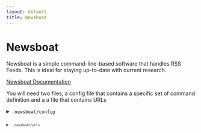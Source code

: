 ```yaml
---
layout: default
title: Newsboat
---
```



# Newsboat

Newsboat is a simple command-line-based software that
handles RSS Feeds. This is ideal for staying up-to-date
with current research.

[Newsboat Documentation](https://newsboat.org/releases/2.27/docs/newsboat.html)

You will need two files, a config file that contains a specific
set of command definition and a a file that contains
URLs

<details>

<summary> <code>.newsboat/config</code> </summary>

<code>
browser "open -a safari '%u'"
<code>

</details>


<details>

<summary> <code>.newsboat/urls</code> </summary>

<code>
https://academic.oup.com/rss/site_5282/3148.xml
http://feeds.nature.com/nature/rss/current
http://feeds.nature.com/ncomms/rss/current
http://feeds.nature.com/ngeo/rss/current
http://feeds.nature.com/natecolevol/rss/current
https://www.science.org/action/showFeed?type=etoc&feed=rss&jc=sciadv
https://www.science.org/action/showFeed?type=etoc&feed=rss&jc=science
https://agupubs.onlinelibrary.wiley.com/feed/21699011/most-recent
https://agupubs.onlinelibrary.wiley.com/feed/21699356/most-recent
https://agupubs.onlinelibrary.wiley.com/feed/21698961/most-recent
https://agupubs.onlinelibrary.wiley.com/feed/21699291/most-recent
https://agupubs.onlinelibrary.wiley.com/feed/19448007/most-recent
https://pubs.geoscienceworld.org/rss/site_69/advanceAccess_35.xml
https://pubs.geoscienceworld.org/rss/site_69/35.xml
https://pubs.geoscienceworld.org/rss/site_65/advanceAccess_33.xml
https://pubs.geoscienceworld.org/rss/site_65/33.xml
https://www.cambridge.org/core/rss/product/id/277295E1DFDC1E4700796E746AE514CC
https://www.cambridge.org/core/rss/product/id/56B1B6F705BBEC4F8958383925A06535
https://onlinelibrary.wiley.com/feed/14754983/most-recent
https://www.cambridge.org/core/rss/product/id/A8663E6BE4FB448BB17B22761D7932B9
https://pubs.geoscienceworld.org/rss/site_135/68.xml
https://www.pnas.org/action/showFeed?type=etoc&feed=rss&jc=PNAS
https://academic.oup.com/rss/site_6448/4114.xml
https://academic.oup.com/rss/site_6448/advanceAccess_4114.xml
https://onlinelibrary.wiley.com/feed/15585646/most-recent
https://www.mdpi.com/rss/journal/remotesensing~
</code>

</details>



